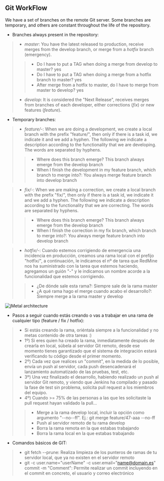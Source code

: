 ## Git WorkFlow

We have a set of branches on the remote Git server.
Some branches are temporary, and others are constant throughout the life of the repository.

* Branches always present in the repository:
> * *master*: You have the latest released to production, receive merges from the develop branch, or merge from a *hotfix* branch (emergency).
> > * Do I have to put a TAG when doing a merge from develop to master? yes
> > * Do I have to put a TAG when doing a merge from a hotfix branch to master? yes
> > * After merge from a hotfix to master, do I have to merge from master to develop? yes
> * *develop*: It is considered the "Next Release", receives merges from branches of each developer, either corrections (*fix*) or new features (*feature*).

* Temporary branches:
> * *feature/<task-id>-<description>*: When we are doing a development, we create a local branch with the prefix "feature/", then only if there is a task id, we indicate it and we add a hyphen. The following we indicate a description according to the functionality that we are developing. The words are separated by hyphens.
> > * Where does this branch emerge? This branch always emerge from the develop branch
> > * When I finish the development in my feature branch, which branch to merge into?: You always merge feature branch into develop branch

> * *fix/<task-id>-<description>*: When we are making a correction, we create a local branch with the prefix "fix/", then only if there is a task id, we indicate it and we add a hyphen. The following we indicate a description according to the functionality that we are correcting. The words are separated by hyphens.
> > * Where does this branch emerge? This branch always emerge from the develop branch
> > * When I finish the correction in my fix branch, which branch to merge into?: You always merge feature branch into develop branch

> * *hotfix/<task-id>-<description>*: Cuando estemos corrigiendo de emergencia una incidencia en producción, creamos una rama local con el prefijo "hotfix/", a continuación, le indicamos el nº de tarea que RedMine nos ha suministrado con la tarea que estemos haciendo, agregamos un guión "-" y le indicamos un nombre acorde a la funcionalidad que estemos corrigiendo.
> > * ¿De dónde sale esta rama?: Siempre sale de la rama master
> > * ¿A qué rama hago el merge cuando acabo el desarrollo?: Siempre merge a la rama master y develop

![jMetal architecture](../../resources/WorkflowGitBranches.png)

* Pasos a seguir cuando estás creando o vas a trabajar en una rama de cualquier tipo (feature / fix / hotfix):
> * Si estás creando la rama, oriéntala siempre a la funcionalidad y no metas contenido de otra tareas :)
> * 1º) Si eres quien ha creado la rama, inmediatamente después de crearla en local, súbela al servidor Git remoto, desde ese momento tienes garantizado que el sistema de integración estará verificando tu código desde el primer momento.
> * 2º) Cada vez que realices un "commit", en la medida de lo posible, envía un push al servidor, cada push desencadenará el lanzamiento automatizado de las pruebas, test, etc.
> * 3º) Una vez finalizado el desarrollo, habiendo realizado un push al servidor Git remoto, y viendo que Jenkins ha compilado y pasado la fase de test sin problema, solicita pull request a los miembros del equipo.
> * 4º) Cuando >= 75% de las personas a las que les solicitaste la pull request hayan validado la pull...
> > * Merge a la rama develop local, incluir la opción como argumento "--no--ff". Ej.: git merge feature/47-aaa --no-ff
> > * Push al servidor remoto de tu rama develop
> > * Borra la rama remota en la que estabas trabajando
> > * Borra la rama local en la que estabas trabajando

* Comandos básicos de GIT:
> * git fetch --prune: Realiza limpieza de los punteros de ramas de tu servidor local, que ya no existen en el servidor remoto
> * git -c user.name="userName" -c user.email="name@domain.es" commit -m "Comment": Permite realizar un commit incluyendo en el commit en concreto, el usuario y correo electrónico